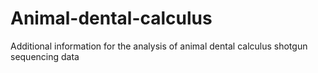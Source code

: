 # Animal-dental-calculus
Additional information for the analysis of animal dental calculus shotgun sequencing data
